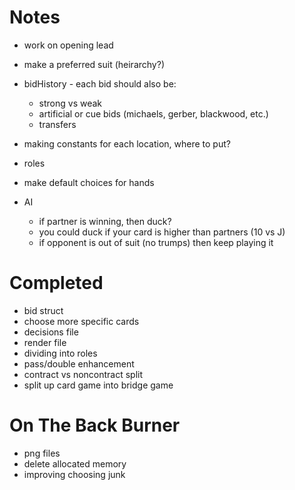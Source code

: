 Notes
=======

- work on opening lead
- make a preferred suit (heirarchy?)
- bidHistory - each bid should also be:
	- strong vs weak
	- artificial or cue bids (michaels, gerber, blackwood, etc.)
	- transfers
- making constants for each location, where to put?

- roles
- make default choices for hands

- AI
	- if partner is winning, then duck?
	- you could duck if your card is higher than partners (10 vs J)
	- if opponent is out of suit (no trumps) then keep playing it


Completed
=============
- bid struct
- choose more specific cards
- decisions file
- render file
- dividing into roles
- pass/double enhancement
- contract vs noncontract split
- split up card game into bridge game

On The Back Burner
==============

- png files
- delete allocated memory
- improving choosing junk